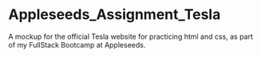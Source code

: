 # Appleseeds_Assignment_Tesla
A mockup for the official Tesla website for practicing html and css, as part of my FullStack Bootcamp at Appleseeds.

